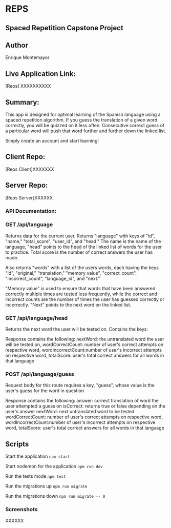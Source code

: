 # REPS
## Spaced Repetition Capstone Project


## Author

 Enrique Montemayor


## Live Application Link: 
[Reps] XXXXXXXXXX

## Summary:

This app is designed for optimal learning of the Spanish language using a spaced repetition algorithm. If you guess the translation of a given word correctly, you will be quizzed on it less often. Consecutive correct guess of a particular word will push that word further and further down the linked list.


Simply create an account and start learning!



## Client Repo: 
[Reps Client]XXXXXXX

## Server Repo:
[Reps Server]XXXXXX

### API Documentation:
### GET /api/language
Returns data for the current user. Returns "language" with keys of "id", "name," "total_score", "user_id", and "head." The name is the name of the language, "head" points to the head of the linked list of words for the user to practice. Total score is the number of correct answers the user has made.

Also returns "words" with a list of the users words, each having the keys "id", "original," "translation," "memory_value", "correct_count", "incorrect_count", "language_id", and "next."

"Memory value" is used to ensure that words that have been answered correctly multiple times are tested less frequently, while the correct and incorrect counts are the number of times the user has guessed correctly or incorrectly. "Next" points to the next word on the linked list.

### GET /api/language/head
Returns the next word the user will be tested on. Contains the keys:

Response contains the following:
 nextWord: the untranslated word the user will be tested on,
 wordCorrectCount: number of user's correct attempts on respective word, 
 wordIncorrectCount:number of user's incorrect attempts on respective word, 
 totalScore: user's total correct answers for all words in that language

### POST /api/language/guess
Request body for this route requires a key, "guess",  whose value is the user's guess for the word in question

Response contains the following:
answer: correct translation of word the user attempted a guess on
isCorrect: returns true or false depending on the user's answer
nextWord: next untranslated word to be tested
wordCorrectCount: number of user's correct attempts on respective word, 
wordIncorrectCount:number of user's incorrect attempts on respective word, 
totalScore: user's total correct answers for all words in that language


## Scripts

Start the application `npm start`

Start nodemon for the application `npm run dev`

Run the tests mode `npm test`

Run the migrations up `npm run migrate`

Run the migrations down `npm run migrate -- 0`

### Screenshots
XXXXXX